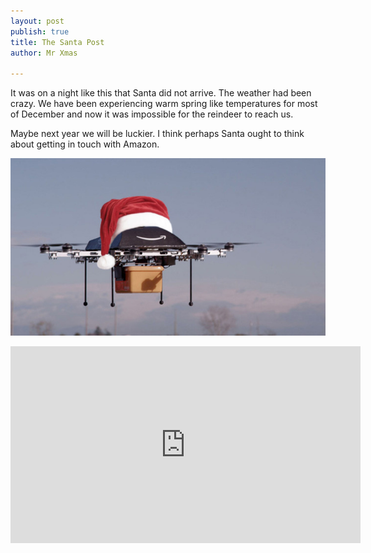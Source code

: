 ```yaml
---
layout: post
publish: true
title: The Santa Post
author: Mr Xmas

---
```


It was on a night like this that Santa did not arrive. The weather had been crazy. We have been experiencing warm spring like temperatures for most of December and now it was impossible for the reindeer to reach us.

Maybe next year we will be luckier. I think perhaps Santa ought to think about getting in touch with Amazon.

![](/uploads/amazon_drone.jpg)

<iframe width="560" height="315" src="https://www.youtube.com/embed/Le46ERPMlWU" frameborder="0" allowfullscreen></iframe>